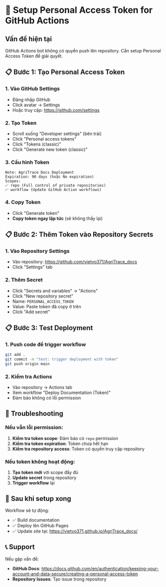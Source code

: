# 🔑 Setup Personal Access Token for GitHub Actions

## Vấn đề hiện tại
GitHub Actions bot không có quyền push lên repository. Cần setup Personal Access Token để giải quyết.

## 📋 Bước 1: Tạo Personal Access Token

### 1. Vào GitHub Settings
- Đăng nhập GitHub
- Click avatar → Settings
- Hoặc truy cập: https://github.com/settings

### 2. Tạo Token
- Scroll xuống "Developer settings" (bên trái)
- Click "Personal access tokens"
- Click "Tokens (classic)"
- Click "Generate new token (classic)"

### 3. Cấu hình Token
```
Note: AgriTrace Docs Deployment
Expiration: 90 days (hoặc No expiration)
Scopes:
✅ repo (Full control of private repositories)
✅ workflow (Update GitHub Action workflows)
```

### 4. Copy Token
- Click "Generate token"
- **Copy token ngay lập tức** (sẽ không thấy lại)

## 📋 Bước 2: Thêm Token vào Repository Secrets

### 1. Vào Repository Settings
- Vào repository: https://github.com/vietvo371/AgriTrace_docs
- Click "Settings" tab

### 2. Thêm Secret
- Click "Secrets and variables" → "Actions"
- Click "New repository secret"
- Name: `PERSONAL_ACCESS_TOKEN`
- Value: Paste token đã copy ở trên
- Click "Add secret"

## 📋 Bước 3: Test Deployment

### 1. Push code để trigger workflow
```bash
git add .
git commit -m "test: trigger deployment with token"
git push origin main
```

### 2. Kiểm tra Actions
- Vào repository → Actions tab
- Xem workflow "Deploy Documentation (Token)"
- Đảm bảo không có lỗi permission

## 🔧 Troubleshooting

### Nếu vẫn lỗi permission:
1. **Kiểm tra token scope**: Đảm bảo có `repo` permission
2. **Kiểm tra token expiration**: Token chưa hết hạn
3. **Kiểm tra repository access**: Token có quyền truy cập repository

### Nếu token không hoạt động:
1. **Tạo token mới** với scope đầy đủ
2. **Update secret** trong repository
3. **Trigger workflow** lại

## 🚀 Sau khi setup xong

Workflow sẽ tự động:
- ✅ Build documentation
- ✅ Deploy lên GitHub Pages
- ✅ Update site tại: https://vietvo371.github.io/AgriTrace_docs/

## 📞 Support

Nếu gặp vấn đề:
- **GitHub Docs**: https://docs.github.com/en/authentication/keeping-your-account-and-data-secure/creating-a-personal-access-token
- **Repository Issues**: Tạo issue trong repository 